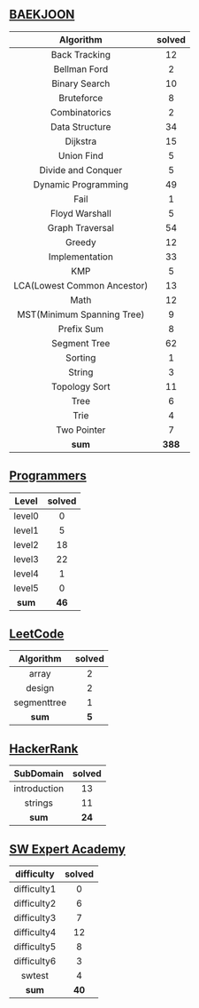 ## [BAEKJOON](./baekjoon/)
|    Algorithm    | solved |
| :-------------: | :----: |
|Back Tracking|12|
|Bellman Ford|2|
|Binary Search|10|
|Bruteforce|8|
|Combinatorics|2|
|Data Structure|34|
|Dijkstra|15|
|Union Find|5|
|Divide and Conquer|5|
|Dynamic Programming|49|
|Fail|1|
|Floyd Warshall|5|
|Graph Traversal|54|
|Greedy|12|
|Implementation|33|
|KMP|5|
|LCA(Lowest Common Ancestor)|13|
|Math|12|
|MST(Minimum Spanning Tree)|9|
|Prefix Sum|8|
|Segment Tree|62|
|Sorting|1|
|String|3|
|Topology Sort|11|
|Tree|6|
|Trie|4|
|Two Pointer|7|
| **sum** | **388**|

## [Programmers](./programmers/)
|    Level    | solved |
| :-------------: | :----: |
|level0|0|
|level1|5|
|level2|18|
|level3|22|
|level4|1|
|level5|0|
| **sum** | **46**|

## [LeetCode](./leetcode/)
|    Algorithm    | solved |
| :-------------: | :----: |
|array|2|
|design|2|
|segmenttree|1|
| **sum** | **5**|

## [HackerRank](./hackerrank/)
|    SubDomain    | solved |
| :-------------: | :----: |
|introduction|13|
|strings|11|
| **sum** | **24**|

## [SW Expert Academy](./swea/)
|    difficulty    | solved |
| :-------------: | :----: |
|difficulty1|0|
|difficulty2|6|
|difficulty3|7|
|difficulty4|12|
|difficulty5|8|
|difficulty6|3|
|swtest|4|
| **sum** | **40**|

